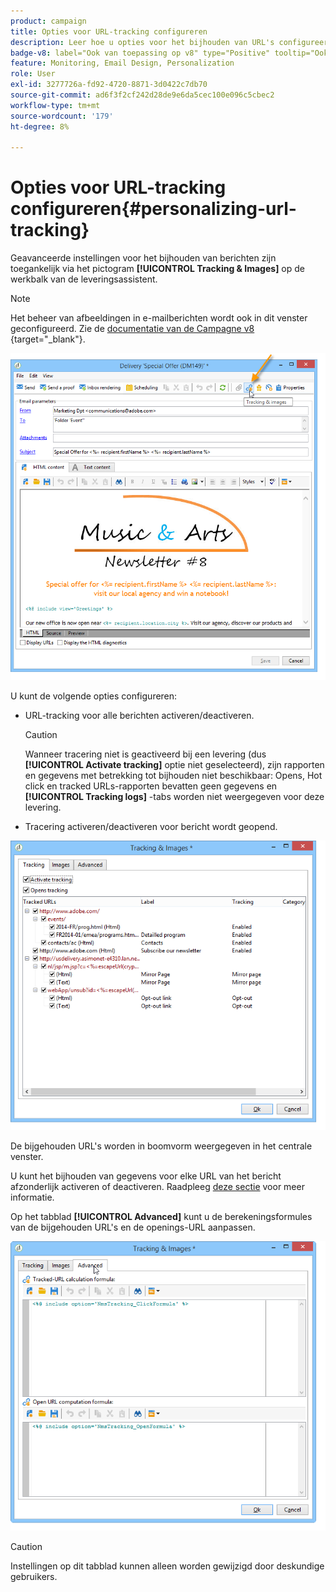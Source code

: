 ```yaml
---
product: campaign
title: Opties voor URL-tracking configureren
description: Leer hoe u opties voor het bijhouden van URL's configureert
badge-v8: label="Ook van toepassing op v8" type="Positive" tooltip="Ook van toepassing op campagne v8"
feature: Monitoring, Email Design, Personalization
role: User
exl-id: 3277726a-fd92-4720-8871-3d0422c7db70
source-git-commit: ad6f3f2cf242d28de9e6da5cec100e096c5cbec2
workflow-type: tm+mt
source-wordcount: '179'
ht-degree: 8%

---
```


# Opties voor URL-tracking configureren{#personalizing-url-tracking}

Geavanceerde instellingen voor het bijhouden van berichten zijn toegankelijk via het pictogram **[!UICONTROL Tracking & Images]** op de werkbalk van de leveringsassistent.

>[!NOTE]
>
>Het beheer van afbeeldingen in e-mailberichten wordt ook in dit venster geconfigureerd. Zie de [ documentatie van de Campagne v8 ](https://experienceleague.adobe.com/docs/campaign/campaign-v8/send/emails/defining-the-email-content.html#adding-images){target="_blank"}.

![](assets/s_ncs_user_email_del_tracking_ico.png)

U kunt de volgende opties configureren:

* URL-tracking voor alle berichten activeren/deactiveren.

  >[!CAUTION]
  >
  >Wanneer tracering niet is geactiveerd bij een levering (dus **[!UICONTROL Activate tracking]** optie niet geselecteerd), zijn rapporten en gegevens met betrekking tot bijhouden niet beschikbaar: Opens, Hot click en tracked URLs-rapporten bevatten geen gegevens en **[!UICONTROL Tracking logs]** -tabs worden niet weergegeven voor deze levering.

* Tracering activeren/deactiveren voor bericht wordt geopend.

![](assets/s_ncs_user_email_del_tracking_param.png)

De bijgehouden URL&#39;s worden in boomvorm weergegeven in het centrale venster.

U kunt het bijhouden van gegevens voor elke URL van het bericht afzonderlijk activeren of deactiveren. Raadpleeg [deze sectie](how-to-configure-tracked-links.md) voor meer informatie.

Op het tabblad **[!UICONTROL Advanced]** kunt u de berekeningsformules van de bijgehouden URL&#39;s en de openings-URL aanpassen.

![](assets/s_ncs_user_email_del_tracking_param_adv.png)

>[!CAUTION]
>
>Instellingen op dit tabblad kunnen alleen worden gewijzigd door deskundige gebruikers.
